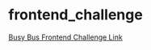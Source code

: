 # frontend_challenge
<a href="https://norrkat.github.io/frontend_challenge/">Busy Bus Frontend Challenge Link</a>
